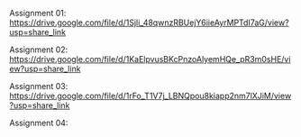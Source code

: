 Assignment 01: https://drive.google.com/file/d/1Sjli_48qwnzRBUejY6iieAyrMPTdI7aG/view?usp=share_link

Assignment 02: https://drive.google.com/file/d/1KaElpvusBKcPnzoAlyemHQe_pR3m0sHE/view?usp=share_link

Assignment 03: https://drive.google.com/file/d/1rFo_T1V7j_LBNQpou8kiapp2nm7lXJiM/view?usp=share_link

Assignment 04:
